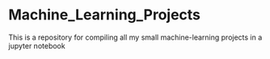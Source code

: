 # Machine_Learning_Projects
This is a repository for compiling all my small machine-learning projects in a jupyter notebook
